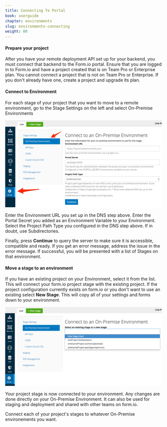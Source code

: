 ```yaml
---
title: Connecting To Portal
book: userguide
chapter: environments
slug: environments-connecting
weight: 80
---
```

#### Prepare your project

After you have your remote deployment API set up for your backend, you must connect that backend to the Form.io portal. Ensure that you are logged in to Form.io and have a project created that is on Team Pro or Enterprise plan. You cannot connect a project that is not on Team Pro or Enterprise. If you don't already have one, create a project and upgrade its plan.

#### Connect to Environment

For each stage of your project that you want to move to a remote environment, go to the Stage Settings on the left and select On-Premise Environments

![](/assets/img/userguide/environments/connect.png)

Enter the Environment URL you set up in the DNS step above. Enter the Portal Secret you added as an Environment Variable to your Environment. Select the Project Path Type you configured in the DNS step above. If in doubt, use Subdirectories.

Finally, press **Continue** to query the server to make sure it is accessible, compatible and ready. If you get an error message, address the issue in the error message. If successful, you will be presented with a list of Stages on that environment.

#### Move a stage to an environment

If you have an existing project on your Environment, select it from the list. This will connect your form.io project stage with the existing project. If the project configuration currently exists on form.io or you don't want to use an existing select **New Stage**. This will copy all of your settings and forms down to your environment.

![](/assets/img/userguide/environments/attach.png)

Your project stage is now connected to your environment. Any changes are done directly on your On-Premise Environment. It can also be used for staging and deployment and shared with other teams on form.io.

Connect each of your project's stages to whatever On-Premise environements you want.
